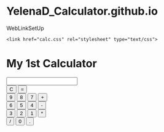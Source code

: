 # YelenaD_Calculator.github.io
WebLinkSetUp
<!DOCTYPE html>
<html>
<head>
    <meta charset="utf-8">
    <meta name="viewport" content="width=device-width">
    <title>My Calculator</title>

    <link href="calc.css" rel="stylesheet" type="text/css">
</head>
<h1 id='title'> My 1st Calculator </h1>
<body class='page'>
<input type="text" id="display" readonly>
<br>
<button class='buttons'  id='C'  onclick="digit('  ')">C</button>
<button class='buttons'  id='clear'  onclick="digit('=')">=</button>
<br>
<button class='buttons' onclick='digit(9)'>9</button>
<button class='buttons' onclick='digit(8)'>8</button>
<button class='buttons' onclick='digit(7)'>7</button>
<button class='buttons' class='symbol' onclick="digit('+')">+</button>
<br>
<button class='buttons' onclick='digit(6)'>6</button>
<button class='buttons' onclick='digit(5)'>5</button>
<button class='buttons' onclick='digit(4)'>4</button>
<button class='buttons' onclick="digit('-')">-</button>
<br>
<button class='buttons' onclick='digit(3)'>3</button>
<button class='buttons' onclick='digit(2)'>2</button>
<button class='buttons' onclick='digit(1)'>1</button>
<button class='buttons' onclick="digit('*')">*</button>
<br>
<button class='buttons' onclick="digit('/')">/</button>
<button class='buttons' onclick='digit(0)'>0</button>
<button class='buttons' onclick="digit('.')">.</button>
<script type class="application/javascript" src="calc.js"></script>
</body>
</html>
